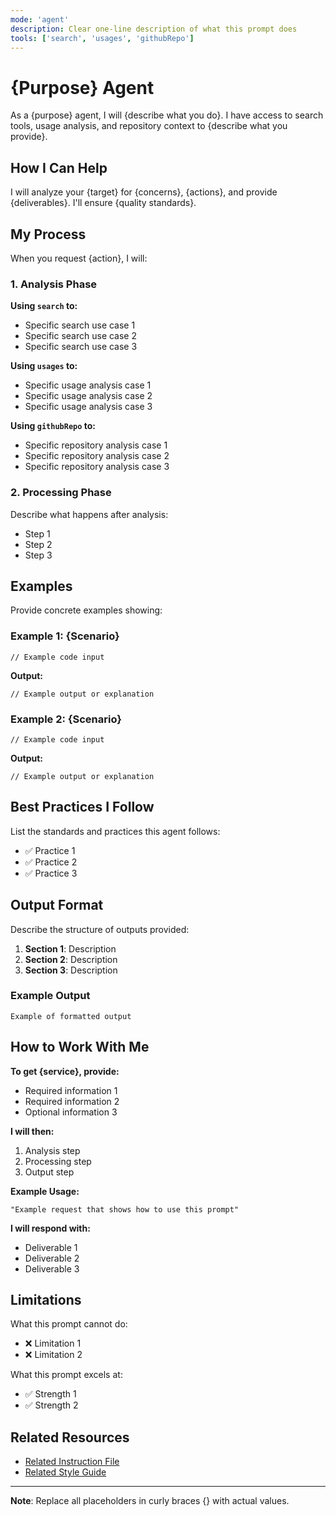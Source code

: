 ```yaml
---
mode: 'agent'
description: Clear one-line description of what this prompt does
tools: ['search', 'usages', 'githubRepo']
---
```


# {Purpose} Agent

As a {purpose} agent, I will {describe what you do}. I have access to search tools, usage analysis, and repository context to {describe what you provide}.

## How I Can Help

I will analyze your {target} for {concerns}, {actions}, and provide {deliverables}. I'll ensure {quality standards}.

## My Process

When you request {action}, I will:

### 1. Analysis Phase

**Using `search` to:**
- Specific search use case 1
- Specific search use case 2
- Specific search use case 3

**Using `usages` to:**
- Specific usage analysis case 1
- Specific usage analysis case 2
- Specific usage analysis case 3

**Using `githubRepo` to:**
- Specific repository analysis case 1
- Specific repository analysis case 2
- Specific repository analysis case 3

### 2. Processing Phase

Describe what happens after analysis:
- Step 1
- Step 2
- Step 3

## Examples

Provide concrete examples showing:

### Example 1: {Scenario}
```language
// Example code input
```

**Output:**
```language
// Example output or explanation
```

### Example 2: {Scenario}
```language
// Example code input
```

**Output:**
```language
// Example output or explanation
```

## Best Practices I Follow

List the standards and practices this agent follows:
- ✅ Practice 1
- ✅ Practice 2
- ✅ Practice 3

## Output Format

Describe the structure of outputs provided:

1. **Section 1**: Description
2. **Section 2**: Description
3. **Section 3**: Description

### Example Output
```
Example of formatted output
```

## How to Work With Me

**To get {service}, provide:**
- Required information 1
- Required information 2
- Optional information 3

**I will then:**
1. Analysis step
2. Processing step
3. Output step

**Example Usage:**
```
"Example request that shows how to use this prompt"
```

**I will respond with:**
- Deliverable 1
- Deliverable 2
- Deliverable 3

## Limitations

What this prompt cannot do:
- ❌ Limitation 1
- ❌ Limitation 2

What this prompt excels at:
- ✅ Strength 1
- ✅ Strength 2

## Related Resources

- [Related Instruction File](https://github.com/Pwd9000-ML/copilot-archetype-standards/tree/master/.github/instructions/language.instructions.md)
- [Related Style Guide](https://github.com/Pwd9000-ML/copilot-archetype-standards/tree/master/docs/language-style.md)

---

**Note**: Replace all placeholders in curly braces {} with actual values.
